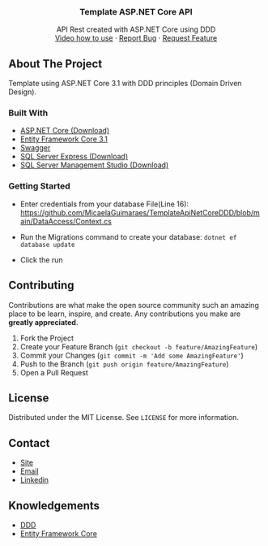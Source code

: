   
<br />
  <h3 align="center">Template ASP.NET Core API</h3>

  <p align="center">
    API Rest created with ASP.NET Core using DDD
    <br />
   <a href="https://youtu.be/">Video how to use</a> 
    ·
    <a href="https://github.com/MicaelaGuimaraes/TemplateApiNetCoreDDD/issues">Report Bug</a>
    ·
    <a href="https://github.com/MicaelaGuimaraes/TemplateApiNetCoreDDD/issues">Request Feature</a>
  </p>
</p>

<!-- ABOUT THE PROJECT -->
## About The Project

Template using ASP.NET Core 3.1 with DDD principles (Domain Driven Design).

### Built With

* [ASP.NET Core (Download)](https://dotnet.microsoft.com/download)
* [Entity Framework Core 3.1](https://docs.microsoft.com/pt-br/ef/core/)
* [Swagger](https://swagger.io/)
* [SQL Server Express (Download)](https://www.microsoft.com/pt-br/sql-server/sql-server-downloads)
 * [SQL Server Management Studio (Download)](https://docs.microsoft.com/pt-br/sql/ssms/download-sql-server-management-studio-ssms?view=sql-server-ver15)



### Getting Started


* Enter credentials from your database
File(Line 16): https://github.com/MicaelaGuimaraes/TemplateApiNetCoreDDD/blob/main/DataAccess/Context.cs

* Run the Migrations command to create your database:
`dotnet ef database update`

* Click the run

<!-- CONTRIBUTING -->
## Contributing

Contributions are what make the open source community such an amazing place to be learn, inspire, and create. Any contributions you make are **greatly appreciated**.

1. Fork the Project
2. Create your Feature Branch (`git checkout -b feature/AmazingFeature`)
3. Commit your Changes (`git commit -m 'Add some AmazingFeature'`)
4. Push to the Branch (`git push origin feature/AmazingFeature`)
5. Open a Pull Request



<!-- LICENSE -->
## License

Distributed under the MIT License. See `LICENSE` for more information.



<!-- CONTACT -->
## Contact
- [Site](micaelaguimaraes.com)
- [Email](mailto:contato@micaelaguimaraes.com)
- [Linkedin ](https://www.linkedin.com/in/micaela-guimaraes)



<!-- ACKNOWLEDGEMENTS -->
## Knowledgements
* [DDD](https://alexalvess.medium.com/criando-uma-api-em-net-core-baseado-na-arquitetura-ddd-2c6a409c686)
* [Entity Framework Core](https://docs.microsoft.com/pt-br/ef/core/)
